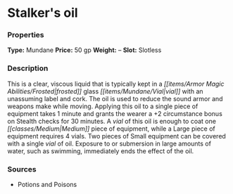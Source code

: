 ﻿---
Title: "Stalker's oil"
Type: "Mundane"
Price: "50 gp"
Weight: "–"
Slot: "Slotless"
Description: |
  "This is a clear, viscous liquid that is typically kept in a frosted glass vial with an unassuming label and cork. The oil is used to reduce the sound armor and weapons make while moving. Applying this oil to a single piece of equipment takes 1 minute and grants the wearer a +2 circumstance bonus on Stealth checks for 30 minutes. A vial of this oil is enough to coat one Medium piece of equipment, while a Large piece of equipment requires 4 vials. Two pieces of Small equipment can be covered with a single vial of oil. Exposure to or submersion in large amounts of water, such as swimming, immediately ends the effect of the oil."
Sources: "['Potions and Poisons']"
---

# Stalker's oil

### Properties

**Type:** Mundane **Price:** 50 gp **Weight:** – **Slot:** Slotless

### Description

This is a clear, viscous liquid that is typically kept in a _[[items/Armor Magic Abilities/Frosted|frosted]]_ glass _[[items/Mundane/Vial|vial]]_ with an unassuming label and cork. The oil is used to reduce the sound armor and weapons make while moving. Applying this oil to a single piece of equipment takes 1 minute and grants the wearer a +2 circumstance bonus on Stealth checks for 30 minutes. A _vial_ of this oil is enough to coat one _[[classes/Medium|Medium]]_ piece of equipment, while a Large piece of equipment requires 4 vials. Two pieces of Small equipment can be covered with a single _vial_ of oil. Exposure to or submersion in large amounts of water, such as swimming, immediately ends the effect of the oil.

### Sources

* Potions and Poisons